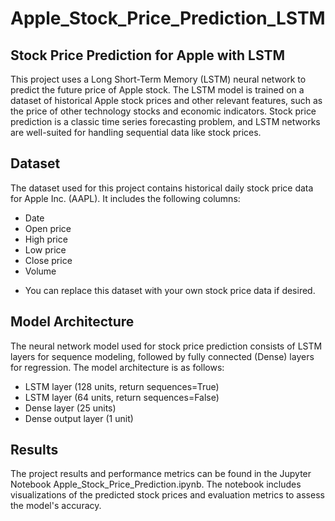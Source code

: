 # Apple_Stock_Price_Prediction_LSTM
## Stock Price Prediction for Apple with LSTM
This project uses a Long Short-Term Memory (LSTM) neural network to predict the future price of Apple stock. The LSTM model is trained on a dataset of historical Apple stock prices and other relevant features, such as the price of other technology stocks and economic indicators.
Stock price prediction is a classic time series forecasting problem, and LSTM networks are well-suited for handling sequential data like stock prices.

## Dataset
The dataset used for this project contains historical daily stock price data for Apple Inc. (AAPL). It includes the following columns:

* Date
* Open price
* High price
* Low price
* Close price
* Volume
- You can replace this dataset with your own stock price data if desired.
## Model Architecture
The neural network model used for stock price prediction consists of LSTM layers for sequence modeling, followed by fully connected (Dense) layers for regression. The model architecture is as follows:

* LSTM layer (128 units, return sequences=True)
* LSTM layer (64 units, return sequences=False)
* Dense layer (25 units)
* Dense output layer (1 unit)
## Results
The project results and performance metrics can be found in the Jupyter Notebook Apple_Stock_Price_Prediction.ipynb. The notebook includes visualizations of the predicted stock prices and evaluation metrics to assess the model's accuracy.

